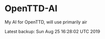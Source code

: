 # OpenTTD-AI
My AI for OpenTTD, will use primarily air

Latest backup: Sun Aug 25 16:28:02 UTC 2019
